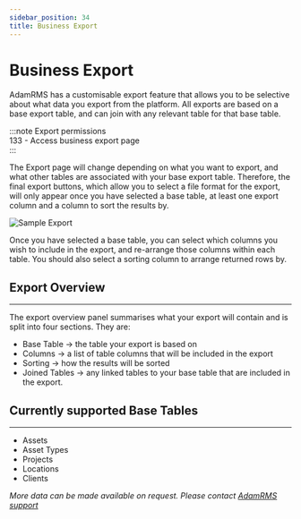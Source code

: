 ```yaml
---
sidebar_position: 34
title: Business Export
---
```


# Business Export
AdamRMS has a customisable export feature that allows you to be selective about what data you export from the platform. All exports are based on a base export table, and can join with any relevant table for that base table.

:::note Export permissions  
133 - Access business export page  
:::

The Export page will change depending on what you want to export, and what other tables are associated with your base export table. Therefore, the final export buttons, which allow you to select a file format for the export, will only appear once you have selected a base table, at least one export column and a column to sort the results by. 


![Sample Export](/img/tutorial/businesses/export-clients.png)


Once you have selected a base table, you can select which columns you wish to include in the export, and re-arrange those columns within each table. You should also select a sorting column to arrange returned rows by.  

## Export Overview
---
The export overview panel summarises what your export will contain and is split into four sections. They are:
 - Base Table -> the table your export is based on
 - Columns -> a list of table columns that will be included in the export
 - Sorting -> how the results will be sorted
 - Joined Tables -> any linked tables to your base table that are included in the export.


## Currently supported Base Tables
---
- Assets
- Asset Types
- Projects
- Locations
- Clients

*More data can be made available on request. Please contact [AdamRMS support](https://adam-rms.com/support)*
